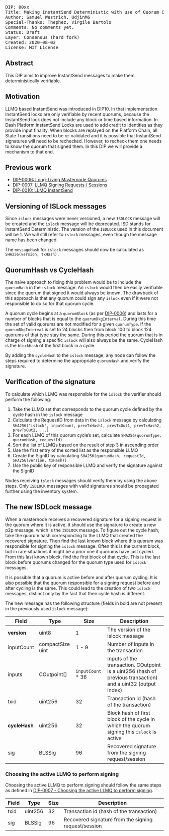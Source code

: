 <pre>
DIP: 00xx
Title: Making InstantSend Deterministic with use of Quorum Cycles
Author: Samuel Westrich, UdjinM6
Special-Thanks: Thephez, Virgile Bartolo
Comments: No comments yet.
Status: Draft
Layer: Consensus (hard fork)
Created: 2020-08-02
License: MIT License
</pre>

## Abstract

This DIP aims to improve InstantSend messages to make them deterministically verifiable.

## Motivation

LLMQ based InstantSend was introduced in DIP10. In that implementation InstantSend locks are only verifiable by recent quorums, because the InstantSend lock does not include any block or time based information. In Dash Platform InstantSend Locks are used to add credit to Identities as they provide input finality. When blocks are replayed on the Platform Chain, all State Transitions need to be re-validated and it is possible that InstantSend signatures will need to be rechecked. However, to recheck them one needs to know the quorum that signed them. In this DIP we will provide a mechanism to that end.

## Previous work

* [DIP-0006: Long-Living Masternode Quorums](https://github.com/dashpay/dips/blob/master/dip-0006.md)
* [DIP-0007: LLMQ Signing Requests / Sessions](https://github.com/dashpay/dips/blob/master/dip-0007.md)
* [DIP-0010: LLMQ InstantSend](https://github.com/dashpay/dips/blob/master/dip-0010.md)

## Versioning of ISLock messages

Since `islock` messages were never versioned, a new `ISDLOCK` message will be created and the `islock` message will be deprecated. ISD stands for InstantSend Deterministic. The version of the `ISDLOCK` used in this document will be 1. We will still refer to `islock` messages, even though the message name has been changed.

The `messageHash` for `islock` messages should now be calculated as `SHA256(version, txHash).`

## QuorumHash vs CycleHash

The naive approach to fixing this problem would be to include the `quorumHash` in the `islock` message. An `islock` would then be easily verifiable since the quorum that signed it would always be known. The drawback of this approach is that any quorum could sign any `islock` even if it were not responsible to do so for that quorum cycle.

A quorum cycle begins at a `quorumBlock` (as per [DIP-0006](https://github.com/dashpay/dips/blob/master/dip-0006.md#parametersvariables-of-a-llmq-and-dkg)) and lasts for a number of blocks that is equal to the `quorumDkgInterval`. During this time the set of valid quorums are not modified for a given `quorumType`. If the `quorumDkgInterval` is set to 24 blocks then from block 100 to block 124 quorums of that type stay the same. During this period the quorum that is in charge of signing a specific `islock` will also always be the same. CycleHash is the `blockHash` of the first block in a cycle.

By adding the `cycleHash` to the `islock` message, any node can follow the steps required to determine the appropriate `quorumHash` and verify the signature.

## Verification of the signature

To calculate which LLMQ was responsible for the `islock` the verifier should perform the following:

1. Take the LLMQ set that corresponds to the quorum cycle defined by the cycle hash in the `islock` message
2. Calculate the RequestID from data in the `islock` message by calculating `SHA256("islock", inputCount, prevTxHash1, prevTxOut1, prevTxHash2, prevTxOut2, ...)`
3. For each LLMQ of this quorum cycle’s set, calculate `SHA256(quorumType, quorumHash, requestId)`
4. Sort the list of LLMQs based on the result of step 3 in ascending order
5. Use the first entry of the sorted list as the responsible LLMQ
6. Create the SignID by calculating `SHA256(quorumHash, requestId, SHA256(version, txHash))`
7. Use the public key of responsible LLMQ and verify the signature against the SignID

Nodes receiving `islock` messages should verify them by using the above steps. Only `ISDLOCK` messages with valid signatures should be propagated further using the inventory system.

## The new ISDLock message

When a masternode receives a recovered signature for a signing request in the quorum where it is active, it should use the signature to create a new p2p message, which is the `ISDLOCK` message. To figure out the cycle hash, take the quorum hash corresponding to the LLMQ that created the recovered signature. Then find the last known block where this quorum was responsible for signing the `islock` message. Often this is the current block, but in rare situations it might be a prior one if quorums have just cycled. From this last known block, find the first block of that cycle. This is the last block before quorums changed for the quorum type used for `islock` messages.

It is possible that a quorum is active before and after quorum cycling. It is also possible that the quorum responsible for a signing request before and after cycling is the same. This could lead to the creation of two `islock` messages, distinct only by the fact that their cycle hash is different.

The new message has the following structure (fields in bold are not present in the previously used `islock` message):

| Field | Type | Size | Description |
|-|-|-|-|
| **version** | uint8 | 1 |  The version of the islock message |
| inputCount | compactSize uint | 1 - 9 | Number of inputs in the transaction |
| inputs | COutpoint[] | `inputCount` * 36 | Inputs of the transaction. COutpoint is a uint256 (hash of previous transaction) and a uint32 (output index) |
| txid | uint256 | 32 | Transaction id (hash of the transaction) |
| **cycleHash** | uint256 | 32 | Block hash of first block of the cycle in which the quorum signing this `islock` is active |
| sig | BLSSig | 96 | Recovered signature from the signing request/session |

### **Choosing the active LLMQ to perform signing**

Choosing the active LLMQ to perform signing should follow the same steps as defined in [DIP-0007 - Choosing the active LLMQ to perform signing](https://github.com/dashpay/dips/blob/master/dip-0007.md#choosing-the-active-llmq-to-perform-signing).

| Field | Type | Size | Description |
|-|-|-|-|
| txid | uint256 | 32 | Transaction id (hash of the transaction)
| sig | BLSSig | 96 | Recovered signature from the signing request/session
